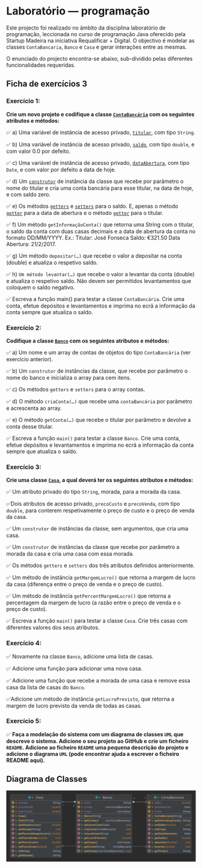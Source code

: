 # Laboratório — programação

Este projecto foi realizado no âmbito da disciplina laboratório de programação, leccionada no curso de programação Java oferecido pela Startup Madeira na iniciativa Requalificar + Digital.
O objectivo é modelar as classes `ContaBancaria`, `Banco` e `Casa` e gerar interações entre as mesmas.

O enunciado do projecto encontra-se abaixo, sub-dividido pelas diferentes funcionalidades requeridas.

## Ficha de exercícios 3

### Exercício 1: 

**Crie um novo projeto e codifique a classe [`ContaBancária`](/src/ficha3/ContaBancaria.java) com os seguintes atributos e métodos:**

:white_check_mark: a) Uma variável de instância de acesso privado, [`titular`](/src/ficha3/ContaBancaria.java#L9), com tipo `String`.

:white_check_mark: b) Uma variável de instância de acesso privado, [`saldo`](/src/ficha3/ContaBancaria.java#L10), com tipo `double`, e com valor 0.0 por defeito.

:white_check_mark: c) Uma variável de instância de acesso privado, [`dataAbertura`](/src/ficha3/ContaBancaria.java#L101), com tipo `Date`, e com valor por defeito a data de hoje.

:white_check_mark: d) Um [`construtor`](/src/ficha3/ContaBancaria.java#L13) de instância da classe que recebe por parâmetro o nome do titular e cria uma conta bancária para esse
titular, na data de hoje, e com saldo zero.

:white_check_mark: e) Os métodos [`getters`](/src/ficha3/ContaBancaria.java#L62) e [`setters`](/src/ficha3/ContaBancaria.java#L66) para o saldo. E, apenas o método [`getter`](/src/ficha3/ContaBancaria.java#L35) para a data de abertura e o método [`getter`](/src/ficha3/ContaBancaria.java#L70) para o titular.

:white_check_mark: f) Um método `getInformaçãoConta()` que retorna uma String com o titular, o saldo da conta com duas casas decimais e a
data de abertura da conta no formato DD/MM/YYYY. Ex.: Titular: José Fonseca Saldo: €321.50 Data Abertura: 21/2/2017.

:white_check_mark: g) Um método `depositar(…)` que recebe o valor a depositar na conta (double) e atualiza o respetivo saldo.

:white_check_mark: h) `Um método levantar(…)` que recebe o valor a levantar da conta (double) e atualiza o respetivo saldo. Não devem ser
permitidos levantamentos que coloquem o saldo negativo.

:white_check_mark: Escreva a função main() para testar a classe `ContaBancária`. Crie uma conta, efetue depósitos e levantamentos e imprima no ecrã a informação da conta sempre que atualiza o saldo.

### Exercício 2:

**Codifique a classe [`Banco`](/src/ficha3/Banco.java) com os seguintes atributos e métodos:**

:white_check_mark: a) Um nome e um array de contas de objetos do tipo `ContaBancária` (ver exercício anterior).

:white_check_mark: b) Um `construtor` de instâncias da classe, que recebe por parâmetro o nome do banco e inicializa o array para cem itens.

:white_check_mark: c) Os métodos `getters` e `setters` para o array contas.

:white_check_mark: d) O método `criaConta(…)` que recebe uma `contaBancária` por parâmetro e acrescenta ao array.

:white_check_mark: e) O método `getConta(…)` que recebe o titular por parâmetro e devolve a conta desse titular.

:white_check_mark: Escreva a função `main()` para testar a classe `Banco`. Crie uma conta, efetue depósitos e levantamentos e imprima no ecrã a
informação da conta sempre que atualiza o saldo.

### Exercício 3:

**Crie uma classe [`Casa`](/src/ficha3/Casa.java), a qual deverá ter os seguintes atributos e métodos:**

:white_check_mark: Um atributo privado do tipo `String`, morada, para a morada da casa.

:white_check_mark:Dois atributos de acesso privado, `precoCusto` e `precoVenda`, com tipo `double`, para conterem respetivamente o preço de custo e o preço de venda da casa.

:white_check_mark: Um `construtor` de instâncias da classe, sem argumentos, que cria uma casa.

:white_check_mark: Um `construtor` de instâncias da classe que recebe por parâmetro a morada da casa e cria uma casa com essa morada.

:white_check_mark: Os métodos `getters` e `setters` dos três atributos definidos anteriormente.

:white_check_mark: Um método de instância `getMargemLucro()` que retorna a margem de lucro da casa (diferença entre o preço de venda e o preço de custo).

:white_check_mark: Um método de instância `getPercentMargemLucro()` que retorna a percentagem da margem de lucro (a razão entre o preço de venda e o preço de custo).

:white_check_mark: Escreva a função `main()` para testar a classe `Casa`. Crie três casas com
diferentes valores dos seus atributos.


### Exercício 4:

:white_check_mark: Novamente na classe `Banco`, adicione uma lista de casas. 

:white_check_mark: Adicione uma função para adicionar uma nova casa.

:white_check_mark: Adicione uma função que recebe a morada de uma casa e remove essa casa da lista de casas do `Banco`.

:white_check_mark:Adicione um método de instância `getLucroPrevisto`, que retorna a margem de lucro previsto da venda de todas as casas.

### Exercício 5:

:white_check_mark: **Faça a modelação do sistema com um diagrama de classes `UML` que descreve o sistema. Adicione o seu projeto ao GitHub e crie um ficheiro `README`. Adicione ao ficheiro `README` uma pequena descrição do projeto e adicione o diagrama `UML` (pode encontrar ajuda a escrever o ficheiro README aqui).**

## Diagrama de Classes
![Diagrama de classes](/src/ficha3/uml-ficha3.png)
